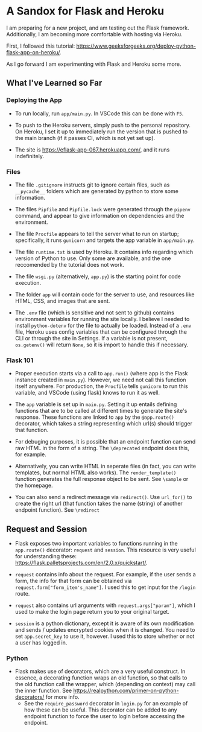 
# A Sandox for Flask and Heroku

I am preparing for a new project, and am testing out the Flask framework.
Additionally, I am becoming more comfortable with hosting via Heroku.

First, I followed this tutorial: 
https://www.geeksforgeeks.org/deploy-python-flask-app-on-heroku/.

As I go forward I am experimenting with Flask and Heroku some more.

## What I've Learned so Far

### Deploying the App

- To run locally, run `app/main.py`. In VSCode this can be done with `F5`.

- To push to the Heroku servers, simply push to the personal repository. On
  Heroku, I set it up to immediately run the version that is pushed to the main
  branch (if it passes CI, which is not yet set up).

- The site is https://eflask-app-067.herokuapp.com/, and it runs indefinitely.

### Files

- The file `.gitignore` instructs git to ignore certain files, such as 
  `__pycache__` folders which are generated by python to store some information.

- The files `Pipfile` and `Pipfile.lock` were generated through the `pipenv` 
  command, and appear to give information on dependencies and the environment.

- The file `Procfile` appears to tell the server what to run on startup; 
  specifically, it runs `gunicorn` and targets the app variable in 
  `app/main.py`.

- The file `runtime.txt` is used by Heroku. It contains info regarding which
  version of Python to use. Only some are available, and the one reccomended by
  the tutorial does not work.

- The file `wsgi.py` (alternatively, `app.py`) is the starting point for code 
  execution.

- The folder `app` will contain code for the server to use, and resources like 
  HTML, CSS, and images that are sent.

- The `.env` file (which is sensitive and not sent to github) contains 
  environment variables for running the site locally. I believe I needed to 
  install `python-dotenv` for the file to actually be loaded. Instead of a 
  `.env` file, Heroku uses config variables that can be configured through the 
  CLI or through the site in Settings. If a variable is not present, 
  `os.getenv()` will return `None`, so it is import to handle this if necessary.

### Flask 101

- Proper execution starts via a call to `app.run()` (where app is the Flask 
  instance created in `main.py`). However, we need not call this function itself
  anywhere. For production, the `Procfile` tells `gunicorn` to run this 
  variable, and VSCode (using flask) knows to run it as well.

- The `app` variable is set up in `main.py`. Setting it up entails defining 
  functions that are to be called at different times to generate the site's
  response. These functions are linked to `app` by the `@app.route()` decorator,
  which takes a string representing which url(s) should trigger that function.

- For debuging purposes, it is possible that an endpoint function can send raw
  HTML in the form of a string. The `\deprecated` endpoint does this, for 
  example.

- Alternatively, you can write HTML in seperate files (in fact, you can write 
  templates, but normal HTML also works). The `render_template()` function 
  generates the full response object to be sent. See `\sample` or the homepage.

- You can also send a redirect message via `redirect()`. Use `url_for()` to 
  create the right url (that function takes the name (string) of another 
  endpoint function). See `\redirect`

## Request and Session

- Flask exposes two important variables to functions running in the `app.route()`
  decorator: `request` and `session`. This resource is very useful for
  understanding these: https://flask.palletsprojects.com/en/2.0.x/quickstart/.

- `request` contains info about the request. For example, if the user sends a
  form, the info for that form can be obtained via 
  `request.form["form_item's_name"]`. I used this to get input for the `/login`
  route.

- `request` also contains url arguments with `request.args["param"]`, which I 
  used to make the login page return you to your original target.

- `session` is a python dictionary, except it is aware of its own modification 
  and sends / updates encrypted cookies when it is changed. You need to set
  `app.secret_key` to use it, however. I used this to store whether or not a 
  user has logged in.

### Python

- Flask makes use of decorators, which are a very useful construct. In essence,
  a decorating function wraps an old function, so that calls to the old function
  call the wrapper, which (depending on context) may call the inner function.
  See https://realpython.com/primer-on-python-decorators/ for more info.
  - See the `require_password` decorator in `login.py` for an example of how 
    these can be useful. This decorator can be added to any endpoint function to
    force the user to login before accessing the endpoint.

